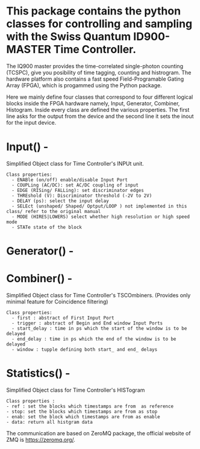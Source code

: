 # This package contains the python classes for controlling and sampling with the Swiss Quantum ID900-MASTER Time Controller. 
 The IQ900 master provides the time-correlated single-photon counting (TCSPC), give you posibility of time tagging, counting and histrogram. The hardware platform also contains a fast speed Field-Programable Gating Array (FPGA), which is progammed using the Python package.
 
 Here we mainly define four classes that correspond to four different logical blocks inside the FPGA hardware namely, Input, Generator, Combiner, Histogram. Inside every class are defined the various properties. The first line asks for the output from the device and the second line it sets the inout for the input device. 
 
 # Input() - 
 Simplified Object class for Time Controller's INPUt unit.
	
	Class properties:
	  - ENABle (on/off) enable/disable Input Port
	  - COUPLing (AC/DC): set AC/DC coupling of input
	  - EDGE (RISing/ FALLing): set discriminator edges
	  - THREshold (V): Discriminator threshold (-2V to 2V)
	  - DELAY (ps): select the input delay
	  - SELEct (unshaped/ Shaped/ Optput/LOOP ) not implemented in this class/ refer to the original manual
	  - MODE (HIRES|LOWERS) select whether high resolution or high speed mode
	  - STATe state of the block
 # Generator() - 
 # Combiner() - 
 Simplified Object class for Time Controller's TSCOmbiners. (Provides only minimal feature for Coincidence filtering)
	
	Class properties:
	  - first : abstract of First Input Port
	  - trigger : abstract of Begin and End window Input Ports
	  - start_delay : time in ps which the start of the window is to be delayed
	  - end_delay : time in ps which the end of the window is to be delayed
	  - window : tupple defining both start_ and end_ delays
 # Statistics() - 
 Simplified Object class for Time Controller's HISTogram
	
	Class properties :
	- ref : set the blocks which timestamps are from  as reference
	- stop: set the blocks which timestamps are from as stop
	- enab: set the block which timestamps are from as enable
	- data: return all histgram data
 

The communication are based on ZeroMQ package, the official website of ZMQ is https://zeromq.org/.   
